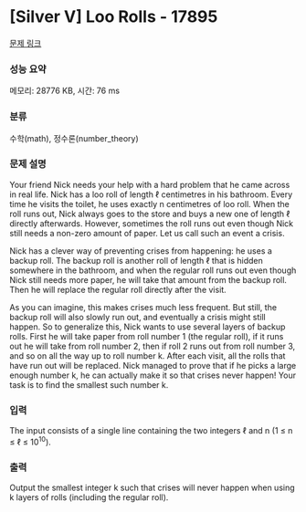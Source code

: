 # [Silver V] Loo Rolls - 17895 

[문제 링크](https://www.acmicpc.net/problem/17895) 

### 성능 요약

메모리: 28776 KB, 시간: 76 ms

### 분류

수학(math), 정수론(number_theory)

### 문제 설명

<p>Your friend Nick needs your help with a hard problem that he came across in real life. Nick has a loo roll of length ℓ centimetres in his bathroom. Every time he visits the toilet, he uses exactly n centimetres of loo roll. When the roll runs out, Nick always goes to the store and buys a new one of length ℓ directly afterwards. However, sometimes the roll runs out even though Nick still needs a non-zero amount of paper. Let us call such an event a crisis.</p>

<p>Nick has a clever way of preventing crises from happening: he uses a backup roll. The backup roll is another roll of length ℓ that is hidden somewhere in the bathroom, and when the regular roll runs out even though Nick still needs more paper, he will take that amount from the backup roll. Then he will replace the regular roll directly after the visit.</p>

<p>As you can imagine, this makes crises much less frequent. But still, the backup roll will also slowly run out, and eventually a crisis might still happen. So to generalize this, Nick wants to use several layers of backup rolls. First he will take paper from roll number 1 (the regular roll), if it runs out he will take from roll number 2, then if roll 2 runs out from roll number 3, and so on all the way up to roll number k. After each visit, all the rolls that have run out will be replaced. Nick managed to prove that if he picks a large enough number k, he can actually make it so that crises never happen! Your task is to find the smallest such number k.</p>

### 입력 

 <p>The input consists of a single line containing the two integers ℓ and n (1 ≤ n ≤ ℓ ≤ 10<sup>10</sup>).</p>

### 출력 

 <p>Output the smallest integer k such that crises will never happen when using k layers of rolls (including the regular roll).</p>

